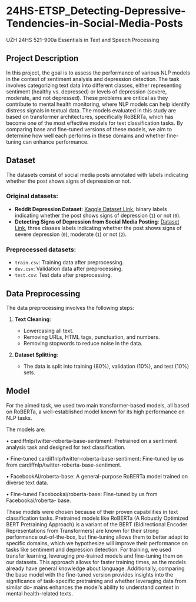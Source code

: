# 24HS-ETSP_Detecting-Depressive-Tendencies-in-Social-Media-Posts
UZH 24HS 521-900a Essentials in Text and Speech Processing


## Project Description

In this project, the goal is to assess the performance of various NLP models in the context
of sentiment analysis and depression detection. The task involves categorizing text data
into different classes, either representing sentiment (healthy vs. depressed) or levels of
depression (severe, moderate, and not depressed). These problems are critical as they
contribute to mental health monitoring, where NLP models can help identify distress
signals in textual data.
The models evaluated in this study are based on transformer architectures, specifically
RoBERTa, which has become one of the most effective models for text classification tasks.
By comparing base and fine-tuned versions of these models, we aim to determine how well
each performs in these domains and whether fine-tuning can enhance performance.


## Dataset

The datasets consist of social media posts annotated with labels indicating whether the post shows signs of depression or not.

### Original datasets:
- **Reddit Depression Dataset**: [Kaggle Dataset Link](https://www.kaggle.com/datasets/infamouscoder/depression-reddit-cleaned/data), binary labels indicating whether the post shows signs of depression (`1`) or not (`0`).
- **Detecting Signs of Depression from Social Media Posting**: [Dataset Link](https://github.com/Kayal-Sampath/detecting-signs-of-depression-from-social-media-postings), three classes labels indicating whether the post shows signs of severe depression (`0`), moderate (`1`) or not (`2`).

### Preprocessed datasets:
  - `train.csv`: Training data after preprocessing.
  - `dev.csv`: Validation data after preprocessing.
  - `test.csv`: Test data after preprocessing.


## Data Preprocessing

The data preprocessing involves the following steps:
1. **Text Cleaning**: 
   - Lowercasing all text.
   - Removing URLs, HTML tags, punctuation, and numbers.
   - Removing stopwords to reduce noise in the data.

2. **Dataset Splitting**: 
   - The data is split into training (80%), validation (10%), and test (10%) sets.

## Model

For the aimed task, we used two main transformer-based models, all based on RoBERTa,
a well-established model known for its high performance on NLP tasks. 

The models are:

• cardiffnlp/twitter-roberta-base-sentiment: Pretrained on a sentiment analysis task
and designed for text classification.

• Fine-tuned cardiffnlp/twitter-roberta-base-sentiment: Fine-tuned by us from
cardiffnlp/twitter-roberta-base-sentiment.

• FacebookAI/roberta-base: A general-purpose RoBERTa model trained on diverse
text data.

• Fine-tuned Facebookai/roberta-base: Fine-tuned by us from Facebookai/roberta-
base.

These models were chosen because of their proven capabilities in text classification tasks.
Pretrained models like RoBERTa (A Robustly Optimized BERT Pretraining Approach)
is a variant of the BERT (Bidirectional Encoder Representations from Transformers) are
known for their strong performance out-of-the-box, but fine-tuning allows them to better
adapt to specific domains, which we hypothesize will improve their performance on tasks
like sentiment and depression detection.
For training, we used transfer learning, leveraging pre-trained models and fine-tuning them
on our datasets. This approach allows for faster training times, as the models already have
general knowledge about language.
Additionally, comparing the base model with the fine-tuned version provides insights into
the significance of task-specific pretraining and whether leveraging data from similar do-
mains enhances the model’s ability to understand context in mental health-related texts.
